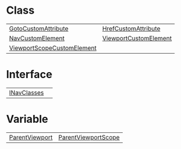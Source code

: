 # Class



|                                                                                                                                 |                                                                                                                       |
| ------------------------------------------------------------------------------------------------------------------------------- | --------------------------------------------------------------------------------------------------------------------- |
| [GotoCustomAttribute](https://hamedfathi.gitbook.io/aurelia-2-doc-api/router/resources/class/gotocustomattribute)               | [HrefCustomAttribute](https://hamedfathi.gitbook.io/aurelia-2-doc-api/router/resources/class/hrefcustomattribute)     |
| [NavCustomElement](https://hamedfathi.gitbook.io/aurelia-2-doc-api/router/resources/class/navcustomelement)                     | [ViewportCustomElement](https://hamedfathi.gitbook.io/aurelia-2-doc-api/router/resources/class/viewportcustomelement) |
| [ViewportScopeCustomElement](https://hamedfathi.gitbook.io/aurelia-2-doc-api/router/resources/class/viewportscopecustomelement) |                                                                                                                       |



# Interface



|                                                                                                       |     |
| ----------------------------------------------------------------------------------------------------- | --- |
| [INavClasses](https://hamedfathi.gitbook.io/aurelia-2-doc-api/router/resources/interface/inavclasses) |     |



# Variable



|                                                                                                            |                                                                                                                      |
| ---------------------------------------------------------------------------------------------------------- | -------------------------------------------------------------------------------------------------------------------- |
| [ParentViewport](https://hamedfathi.gitbook.io/aurelia-2-doc-api/router/resources/variable/parentviewport) | [ParentViewportScope](https://hamedfathi.gitbook.io/aurelia-2-doc-api/router/resources/variable/parentviewportscope) |


